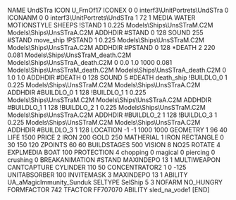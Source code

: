 NAME UndSTra
ICON U_FrnOf17
ICONEX 0 0 interf3\UnitPortrets\UndSTra 0
ICONANM 0 0 interf3\UnitPortrets\UndSTra 1 72 1
MEDIA WATER
MOTIONSTYLE SHEEPS
!STAND   1 0.225 Models\Ships\UnsSTraM.C2M Models\Ships\UnsSTraA.C2M
ADDHDIR #STAND 0 128
SOUND 255 #STAND move_ship
!PSTAND   1 0.225 Models\Ships\UnsSTraM.C2M Models\Ships\UnsSTraA.C2M
ADDHDIR #PSTAND 0 128
*DEATH   2 220 0.081 Models\Ships\UnsSTraM_death.C2M Models\Ships\UnsSTraA_death.C2M 0 0.0 1.0 1000  0.081   Models\Ships\UnsSTraM_death.C2M Models\Ships\UnsSTraA_death.C2M 0 1.0 1.0
ADDHDIR #DEATH 0 128 
SOUND 5 #DEATH death_ship
!BUILDLO_0 1 0.225 Models\Ships\UnsSTraM.C2M Models\Ships\UnsSTraA.C2M
ADDHDIR #BUILDLO_0 1 128
!BUILDLO_1 1 0.225 Models\Ships\UnsSTraM.C2M Models\Ships\UnsSTraA.C2M
ADDHDIR #BUILDLO_1 1 128
!BUILDLO_2 1 0.225 Models\Ships\UnsSTraM.C2M Models\Ships\UnsSTraA.C2M
ADDHDIR #BUILDLO_2 1 128
!BUILDLO_3 1 0.225 Models\Ships\UnsSTraM.C2M Models\Ships\UnsSTraA.C2M
ADDHDIR #BUILDLO_3 1 128
LOCATION -1 -1 1000 1000
GEOMETRY 1 96 40
LIFE     1500
PRICE 2 IRON 200 GOLD 250
MATHERIAL 1 IRON
RECTANGLE 0 30 150 120
ZPOINTS   60 60
BUILDSTAGES 500
VISION 8
NO25
ROTATE 4
EXPLMEDIA BOAT 100
PROTECTION 4 chopping 0 magical 0 piercing 0 crushing 0
BREAKANIMATION #STAND
MAXINDEPO 13 1
MULTIWEAPON
CANTCAPTURE
CYLINDER 110 50
CONCENTRATOR2 1   0 -125
UNITABSORBER 100
INVITEMASK 3
MAXINDEPO 13 1
ABILITY	UA_aMagicImmunity_Sunduk
SELTYPE SelShip 5 3
NOFARM
NO_HUNGRY
FORMFACTOR 742
TFACTOR FF707070
ABILITY sled_na_vode1
[END]
